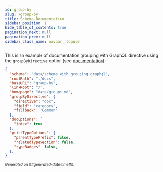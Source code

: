 ```yaml
---
id: group-by
slug: /group-by
title: Schema Documentation
sidebar_position: 1
hide_table_of_contents: true
pagination_next: null
pagination_prev: null
sidebar_class_name: navbar__toggle
---
```


This is an example of documentation grouping with GraphQL directive using the `groupByDirective` option (see [documentation](/#about-groupbydirective)):

```json
{
  "schema": "data/schema_with_grouping.graphql",
  "rootPath": "./docs",
  "baseURL": "group-by",
  "linkRoot": "/",
  "homepage": "data/groups.md",
  "groupByDirective": {
    "directive": "doc",
    "field": "category",
    "fallback": "Common"
  },
  "docOptions": {
    "index": true
  },
  "printTypeOptions": {
    "parentTypePrefix": false,
    "relatedTypeSection": false,
    "typeBadges": false,
  },
}
```

<small><i>Generated on ##generated-date-time##.</i></small>
